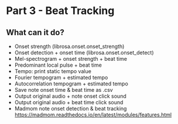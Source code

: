 # Part 3 - Beat Tracking

## What can it do?
-	Onset strength
(librosa.onset.onset_strength)
-	Onset detection + onset time
(librosa.onset.onset_detect)
-	Mel-spectrogram + onset strength + beat time
-	Predominant local pulse + beat time 
-	Tempo: print static tempo value
-	Fourier tempogram + estimated tempo
-	Autocorrelation tempogram + estimated tempo
-	Save note onset time & beat time as .csv
-	Output original audio + note onset click sound
-	Output original audio + beat time click sound
-	Madmom note onset detection & beat tracking
https://madmom.readthedocs.io/en/latest/modules/features.html
 
